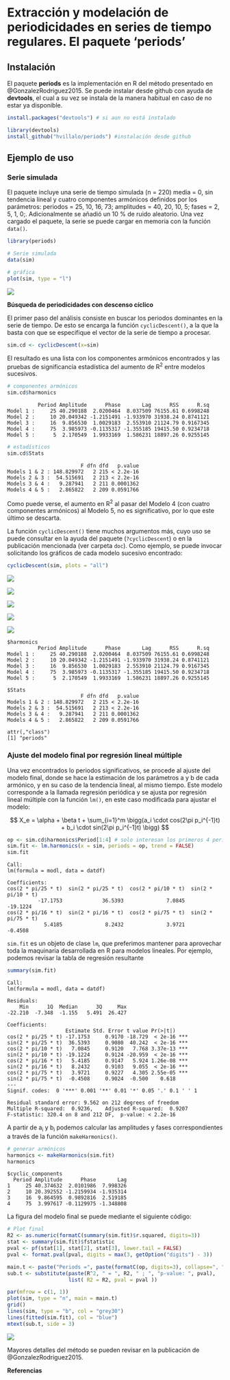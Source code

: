 Extracción y modelación de periodicidades en series de tiempo regulares.
El paquete ‘periods’
================

## Instalación

El paquete **periods** es la implementación en R del método presentado
en @GonzalezRodriguez2015. Se puede instalar desde github con ayuda de
**devtools**, el cual a su vez se instala de la manera habitual en caso
de no estar ya disponible.

``` r
install.packages("devtools") # si aun no está instalado

library(devtools)
install_github("hvillalo/periods") #instalación desde github
```

## Ejemplo de uso

### Serie simulada

El paquete incluye una serie de tiempo simulada (n = 220) media = 0, sin
tendencia lineal y cuatro componentes armónicos definidos por los
parámetros: periodos = 25, 10, 16, 73; amplitudes = 40, 20, 10, 5; fases
= 2, 5, 1, 0;. Adicionalmente se añadió un 10 % de ruido aleatorio. Una
vez cargado el paquete, la serie se puede cargar en memoria con la
función `data()`.

``` r
library(periods)

# Serie simulada
data(sim)

# gráfica 
plot(sim, type = "l")
```

![](README_files/figure-commonmark/unnamed-chunk-2-1.png)

**Búsqueda de periodicidades con descenso cíclico**

El primer paso del análisis consiste en buscar los periodos dominantes
en la serie de tiempo. De esto se encarga la función `cyclicDescent()`,
a la que la basta con que se especifique el vector de la serie de tiempo
a procesar.

``` r
sim.cd <- cyclicDescent(x=sim)
```

El resultado es una lista con los componentes armónicos encontrados y
las pruebas de significancia estadística del aumento de R<sup>2</sup>
entre modelos sucesivos.

``` r
# componentes armónicos
sim.cd$harmonics
```

              Period Amplitude      Phase       Lag      RSS      R.sq
    Model 1 :     25 40.290188  2.0200464  8.037509 76155.61 0.6998248
    Model 2 :     10 20.049342 -1.2151491 -1.933970 31938.24 0.8741121
    Model 3 :     16  9.856530  1.0029183  2.553910 21124.79 0.9167345
    Model 4 :     75  3.985973 -0.1135317 -1.355185 19415.50 0.9234718
    Model 5 :      5  2.170549  1.9933169  1.586231 18897.26 0.9255145

``` r
# estadísticos
sim.cd$Stats
```

                            F dfn dfd   p.value
    Models 1 & 2 : 148.829972   2 215 < 2.2e-16
    Models 2 & 3 :  54.515691   2 213 < 2.2e-16
    Models 3 & 4 :   9.287941   2 211 0.0001362
    Models 4 & 5 :   2.865822   2 209 0.0591766

Como puede verse, el aumento en R<sup>2</sup> al pasar del Modelo 4 (con
cuatro componentes armónicos) al Modelo 5, no es significativo, por lo
que este último se descarta.

La función `cyclicDescent()` tiene muchos argumentos más, cuyo uso se
puede consultar en la ayuda del paquete (`?cyclicDescent`) o en la
publicación mencionada (ver carpeta `doc`). Como ejemplo, se puede
invocar solicitando los gráficos de cada modelo sucesivo encontrado:

``` r
cyclicDescent(sim, plots = "all")
```

![](README_files/figure-commonmark/unnamed-chunk-5-1.png)

![](README_files/figure-commonmark/unnamed-chunk-5-2.png)

![](README_files/figure-commonmark/unnamed-chunk-5-3.png)

![](README_files/figure-commonmark/unnamed-chunk-5-4.png)

![](README_files/figure-commonmark/unnamed-chunk-5-5.png)

    $harmonics
              Period Amplitude      Phase       Lag      RSS      R.sq
    Model 1 :     25 40.290188  2.0200464  8.037509 76155.61 0.6998248
    Model 2 :     10 20.049342 -1.2151491 -1.933970 31938.24 0.8741121
    Model 3 :     16  9.856530  1.0029183  2.553910 21124.79 0.9167345
    Model 4 :     75  3.985973 -0.1135317 -1.355185 19415.50 0.9234718
    Model 5 :      5  2.170549  1.9933169  1.586231 18897.26 0.9255145

    $Stats
                            F dfn dfd   p.value
    Models 1 & 2 : 148.829972   2 215 < 2.2e-16
    Models 2 & 3 :  54.515691   2 213 < 2.2e-16
    Models 3 & 4 :   9.287941   2 211 0.0001362
    Models 4 & 5 :   2.865822   2 209 0.0591766

    attr(,"class")
    [1] "periods"

### Ajuste del modelo final por regresión lineal múltiple

Una vez encontrados lo periodos significativos, se procede al ajuste del
modelo final, donde se hace la estimación de los parámetros a y b de
cada armónico, y en su caso de la tendencia lineal, al mismo tiempo.
Este modelo corresponde a la llamada regresión periódica y se ajusta por
regresión lineal múltiple con la función `lm()`, en este caso modificada
para ajustar el modelo:

$$ X_e = \alpha + \beta t + \sum_{i=1}^m \bigg(a_i \cdot cos(2\pi p_i^{-1}t) + b_i \cdot sin(2\pi p_i^{-1}t) \bigg) $$

``` r
op <- sim.cd$harmonics$Period[1:4] # solo interesan los primeros 4 periodos 
sim.fit <- lm.harmonics(x = sim, periods = op, trend = FALSE)
sim.fit
```


    Call:
    lm(formula = modl, data = datdf)

    Coefficients:
    cos(2 * pi/25 * t)  sin(2 * pi/25 * t)  cos(2 * pi/10 * t)  sin(2 * pi/10 * t)  
              -17.1753             36.5393              7.0845            -19.1224  
    cos(2 * pi/16 * t)  sin(2 * pi/16 * t)  cos(2 * pi/75 * t)  sin(2 * pi/75 * t)  
                5.4185              8.2432              3.9721             -0.4508  

`sim.fit` es un objeto de clase `lm`, que preferimos mantener para
aprovechar toda la maquinaria desarrollada en R para modelos lineales.
Por ejemplo, podemos revisar la tabla de regresión resultante

``` r
summary(sim.fit)
```


    Call:
    lm(formula = modl, data = datdf)

    Residuals:
        Min      1Q  Median      3Q     Max 
    -22.210  -7.348  -1.155   5.491  26.427 

    Coefficients:
                       Estimate Std. Error t value Pr(>|t|)    
    cos(2 * pi/25 * t) -17.1753     0.9170 -18.729  < 2e-16 ***
    sin(2 * pi/25 * t)  36.5393     0.9080  40.242  < 2e-16 ***
    cos(2 * pi/10 * t)   7.0845     0.9120   7.768 3.37e-13 ***
    sin(2 * pi/10 * t) -19.1224     0.9124 -20.959  < 2e-16 ***
    cos(2 * pi/16 * t)   5.4185     0.9147   5.924 1.26e-08 ***
    sin(2 * pi/16 * t)   8.2432     0.9103   9.055  < 2e-16 ***
    cos(2 * pi/75 * t)   3.9721     0.9227   4.305 2.55e-05 ***
    sin(2 * pi/75 * t)  -0.4508     0.9024  -0.500    0.618    
    ---
    Signif. codes:  0 '***' 0.001 '**' 0.01 '*' 0.05 '.' 0.1 ' ' 1

    Residual standard error: 9.562 on 212 degrees of freedom
    Multiple R-squared:  0.9236,    Adjusted R-squared:  0.9207 
    F-statistic: 320.4 on 8 and 212 DF,  p-value: < 2.2e-16

A partir de a<sub>i</sub> y b<sub>i</sub> podemos calcular las
amplitudes y fases correspondientes a través de la función
`makeHarmonics()`.

``` r
# generar armónicos
harmonics <- makeHarmonics(sim.fit)
harmonics
```

    $cyclic_components
      Period Amplitude      Phase       Lag
    1     25 40.374632  2.0101986  7.998326
    2     10 20.392552 -1.2159934 -1.935314
    3     16  9.864595  0.9892816  2.519185
    4     75  3.997617 -0.1129975 -1.348808

La figura del modelo final se puede mediante el siguiente código:

``` r
# Plot final
R2 <- as.numeric(formatC(summary(sim.fit)$r.squared, digits=3))
stat <- summary(sim.fit)$fstatistic
pval <- pf(stat[1], stat[2], stat[3], lower.tail = FALSE)
pval <- format.pval(pval, digits = max(3, getOption("digits") - 3))

main.t <- paste("Periods =", paste(formatC(op, digits=3), collapse=", "))
sub.t <- substitute(paste(R^2, " = ", R2, " ; ", "p-value: ", pval), 
                    list( R2 = R2, pval = pval ))

par(mfrow = c(1, 1))
plot(sim, type = "n", main = main.t)
grid()
lines(sim, type = "b", col = "grey30")
lines(fitted(sim.fit), col = "blue")
mtext(sub.t, side = 3)
```

![](README_files/figure-commonmark/unnamed-chunk-9-1.png)

Mayores detalles del método se pueden revisar en la publicación de
@GonzalezRodriguez2015.

**Referencias**
